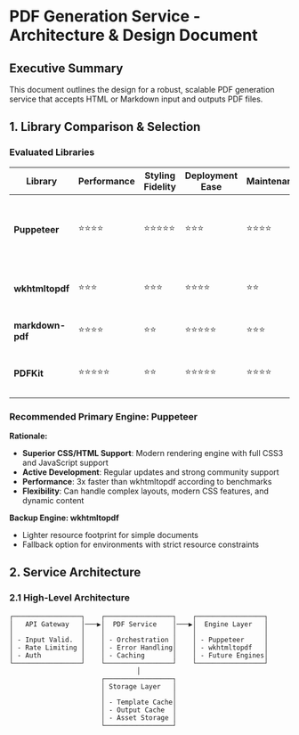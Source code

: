 # PDF Generation Service - Architecture & Design Document

## Executive Summary

This document outlines the design for a robust, scalable PDF generation service that accepts HTML or Markdown input and outputs PDF files.

## 1. Library Comparison & Selection

### Evaluated Libraries

| Library | Performance | Styling Fidelity | Deployment Ease | Maintenance | Trade-offs |
|---------|-------------|------------------|-----------------|-------------|------------|
| **Puppeteer** | ⭐⭐⭐⭐ | ⭐⭐⭐⭐⭐ | ⭐⭐⭐ | ⭐⭐⭐⭐ | High resource usage, modern CSS/JS support |
| **wkhtmltopdf** | ⭐⭐⭐ | ⭐⭐⭐ | ⭐⭐⭐⭐ | ⭐⭐ | Outdated WebKit, limited CSS support |
| **markdown-pdf** | ⭐⭐⭐⭐ | ⭐⭐ | ⭐⭐⭐⭐⭐ | ⭐⭐⭐ | Limited to Markdown, basic styling |
| **PDFKit** | ⭐⭐⭐⭐⭐ | ⭐⭐ | ⭐⭐⭐⭐⭐ | ⭐⭐⭐⭐ | Programmatic only, no HTML rendering |

### Recommended Primary Engine: Puppeteer

**Rationale:**
- **Superior CSS/HTML Support**: Modern rendering engine with full CSS3 and JavaScript support
- **Active Development**: Regular updates and strong community support
- **Performance**: 3x faster than wkhtmltopdf according to benchmarks
- **Flexibility**: Can handle complex layouts, modern CSS features, and dynamic content

**Backup Engine: wkhtmltopdf**
- Lighter resource footprint for simple documents
- Fallback option for environments with strict resource constraints

## 2. Service Architecture

### 2.1 High-Level Architecture

```
┌─────────────────┐    ┌─────────────────┐    ┌─────────────────┐
│   API Gateway   │───▶│  PDF Service    │───▶│  Engine Layer   │
│                 │    │                 │    │                 │
│ - Input Valid.  │    │ - Orchestration │    │ - Puppeteer     │
│ - Rate Limiting │    │ - Error Handling│    │ - wkhtmltopdf   │
│ - Auth          │    │ - Caching       │    │ - Future Engines│
└─────────────────┘    └─────────────────┘    └─────────────────┘
                                │
                       ┌─────────────────┐
                       │ Storage Layer   │
                       │                 │
                       │ - Template Cache│
                       │ - Output Cache  │
                       │ - Asset Storage │
                       └─────────────────┘
```
